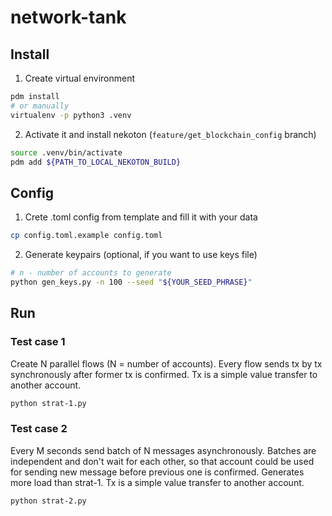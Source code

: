 # network-tank
## Install
1. Create virtual environment
```bash
pdm install
# or manually
virtualenv -p python3 .venv
```
2. Activate it and install nekoton (`feature/get_blockchain_config` branch)
```bash
source .venv/bin/activate
pdm add ${PATH_TO_LOCAL_NEKOTON_BUILD}
```
## Config
1. Crete .toml config from template and fill it with your data
```bash
cp config.toml.example config.toml
```
2. Generate keypairs (optional, if you want to use keys file)
```bash
# n - number of accounts to generate
python gen_keys.py -n 100 --seed "${YOUR_SEED_PHRASE}"
```
## Run
### Test case 1
Create N parallel flows (N = number of accounts). Every flow sends tx by tx synchronously after former tx is confirmed.
Tx is a simple value transfer to another account.
```bash
python strat-1.py
```
### Test case 2
Every M seconds send batch of N messages asynchronously. Batches are independent and don't wait for each other,
so that account could be used for sending new message before previous one is confirmed. Generates more load than strat-1.
Tx is a simple value transfer to another account.

```bash
python strat-2.py
```